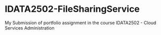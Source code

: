 # IDATA2502-FileSharingService
My Submission of portfolio assignment in the course IDATA2502 - Cloud Services Administration
